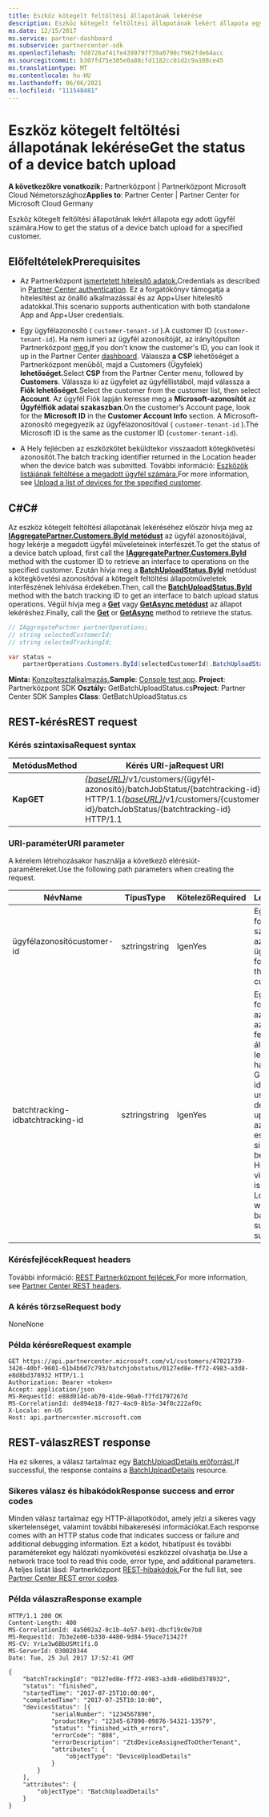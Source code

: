 ```yaml
---
title: Eszköz kötegelt feltöltési állapotának lekérése
description: Eszköz kötegelt feltöltési állapotának lekért állapota egy adott ügyfél számára.
ms.date: 12/15/2017
ms.service: partner-dashboard
ms.subservice: partnercenter-sdk
ms.openlocfilehash: fd8726af41fe4399797f39a0790cf962fde64acc
ms.sourcegitcommit: b307fd75e305e0a88cfd1182cc01d2c9a108ce45
ms.translationtype: MT
ms.contentlocale: hu-HU
ms.lasthandoff: 06/06/2021
ms.locfileid: "111548481"
---
```

# <a name="get-the-status-of-a-device-batch-upload"></a><span data-ttu-id="2e2f9-103">Eszköz kötegelt feltöltési állapotának lekérése</span><span class="sxs-lookup"><span data-stu-id="2e2f9-103">Get the status of a device batch upload</span></span>

<span data-ttu-id="2e2f9-104">**A következőkre vonatkozik:** Partnerközpont | Partnerközpont Microsoft Cloud Németországhoz</span><span class="sxs-lookup"><span data-stu-id="2e2f9-104">**Applies to**: Partner Center | Partner Center for Microsoft Cloud Germany</span></span>

<span data-ttu-id="2e2f9-105">Eszköz kötegelt feltöltési állapotának lekért állapota egy adott ügyfél számára.</span><span class="sxs-lookup"><span data-stu-id="2e2f9-105">How to get the status of a device batch upload for a specified customer.</span></span>

## <a name="prerequisites"></a><span data-ttu-id="2e2f9-106">Előfeltételek</span><span class="sxs-lookup"><span data-stu-id="2e2f9-106">Prerequisites</span></span>

- <span data-ttu-id="2e2f9-107">Az Partnerközpont [ismertetett hitelesítő adatok.](partner-center-authentication.md)</span><span class="sxs-lookup"><span data-stu-id="2e2f9-107">Credentials as described in [Partner Center authentication](partner-center-authentication.md).</span></span> <span data-ttu-id="2e2f9-108">Ez a forgatókönyv támogatja a hitelesítést az önálló alkalmazással és az App+User hitelesítő adatokkal.</span><span class="sxs-lookup"><span data-stu-id="2e2f9-108">This scenario supports authentication with both standalone App and App+User credentials.</span></span>

- <span data-ttu-id="2e2f9-109">Egy ügyfélazonosító ( `customer-tenant-id` ).</span><span class="sxs-lookup"><span data-stu-id="2e2f9-109">A customer ID (`customer-tenant-id`).</span></span> <span data-ttu-id="2e2f9-110">Ha nem ismeri az ügyfél azonosítóját, az irányítópulton Partnerközpont [meg.](https://partner.microsoft.com/dashboard)</span><span class="sxs-lookup"><span data-stu-id="2e2f9-110">If you don't know the customer's ID, you can look it up in the Partner Center [dashboard](https://partner.microsoft.com/dashboard).</span></span> <span data-ttu-id="2e2f9-111">Válassza **a CSP** lehetőséget a Partnerközpont menüből, majd a Customers (Ügyfelek) **lehetőséget.**</span><span class="sxs-lookup"><span data-stu-id="2e2f9-111">Select **CSP** from the Partner Center menu, followed by **Customers**.</span></span> <span data-ttu-id="2e2f9-112">Válassza ki az ügyfelet az ügyféllistából, majd válassza a **Fiók lehetőséget.**</span><span class="sxs-lookup"><span data-stu-id="2e2f9-112">Select the customer from the customer list, then select **Account**.</span></span> <span data-ttu-id="2e2f9-113">Az ügyfél Fiók lapján keresse meg a **Microsoft-azonosítót** az **Ügyfélfiók adatai szakaszban.**</span><span class="sxs-lookup"><span data-stu-id="2e2f9-113">On the customer’s Account page, look for the **Microsoft ID** in the **Customer Account Info** section.</span></span> <span data-ttu-id="2e2f9-114">A Microsoft-azonosító megegyezik az ügyfélazonosítóval ( `customer-tenant-id` ).</span><span class="sxs-lookup"><span data-stu-id="2e2f9-114">The Microsoft ID is the same as the customer ID  (`customer-tenant-id`).</span></span>

- <span data-ttu-id="2e2f9-115">A Hely fejlécben az eszközkötet beküldtekor visszaadott kötegkövetési azonosítót.</span><span class="sxs-lookup"><span data-stu-id="2e2f9-115">The batch tracking identifier returned in the Location header when the device batch was submitted.</span></span> <span data-ttu-id="2e2f9-116">További információ: [Eszközök listájának feltöltése a megadott ügyfél számára.](upload-a-list-of-devices-for-the-specified-customer.md)</span><span class="sxs-lookup"><span data-stu-id="2e2f9-116">For more information, see [Upload a list of devices for the specified customer](upload-a-list-of-devices-for-the-specified-customer.md).</span></span>

## <a name="c"></a><span data-ttu-id="2e2f9-117">C\#</span><span class="sxs-lookup"><span data-stu-id="2e2f9-117">C\#</span></span>

<span data-ttu-id="2e2f9-118">Az eszköz kötegelt feltöltési állapotának lekéréséhez először hívja meg az [**IAggregatePartner.Customers.ById metódust**](/dotnet/api/microsoft.store.partnercenter.customers.icustomercollection.byid) az ügyfél azonosítójával, hogy lekérje a megadott ügyfél műveleteinek interfészét.</span><span class="sxs-lookup"><span data-stu-id="2e2f9-118">To get the status of a device batch upload, first call the [**IAggregatePartner.Customers.ById**](/dotnet/api/microsoft.store.partnercenter.customers.icustomercollection.byid) method with the customer ID to retrieve an interface to operations on the specified customer.</span></span> <span data-ttu-id="2e2f9-119">Ezután hívja meg a [**BatchUploadStatus.ById**](/dotnet/api/microsoft.store.partnercenter.devicesdeployment.ibatchjobstatuscollection.byid) metódust a kötegkövetési azonosítóval a kötegelt feltöltési állapotműveletek interfészének lehívása érdekében.</span><span class="sxs-lookup"><span data-stu-id="2e2f9-119">Then, call the [**BatchUploadStatus.ById**](/dotnet/api/microsoft.store.partnercenter.devicesdeployment.ibatchjobstatuscollection.byid) method with the batch tracking ID to get an interface to batch upload status operations.</span></span> <span data-ttu-id="2e2f9-120">Végül hívja meg a [**Get**](/dotnet/api/microsoft.store.partnercenter.devicesdeployment.ibatchjobstatus.get) vagy [**GetAsync metódust**](/dotnet/api/microsoft.store.partnercenter.devicesdeployment.ibatchjobstatus.getasync) az állapot lekéréshez.</span><span class="sxs-lookup"><span data-stu-id="2e2f9-120">Finally, call the [**Get**](/dotnet/api/microsoft.store.partnercenter.devicesdeployment.ibatchjobstatus.get) or [**GetAsync**](/dotnet/api/microsoft.store.partnercenter.devicesdeployment.ibatchjobstatus.getasync) method to retrieve the status.</span></span>

``` csharp
// IAggregatePartner partnerOperations;
// string selectedCustomerId;
// string selectedTrackingId;

var status =
    partnerOperations.Customers.ById(selectedCustomerId).BatchUploadStatus.ById(selectedTrackingId).Get();
```

<span data-ttu-id="2e2f9-121">**Minta:** [Konzoltesztalkalmazás.](console-test-app.md)</span><span class="sxs-lookup"><span data-stu-id="2e2f9-121">**Sample**: [Console test app](console-test-app.md).</span></span> <span data-ttu-id="2e2f9-122">**Project**: Partnerközpont SDK **Osztály:** GetBatchUploadStatus.cs</span><span class="sxs-lookup"><span data-stu-id="2e2f9-122">**Project**: Partner Center SDK Samples **Class**: GetBatchUploadStatus.cs</span></span>

## <a name="rest-request"></a><span data-ttu-id="2e2f9-123">REST-kérés</span><span class="sxs-lookup"><span data-stu-id="2e2f9-123">REST request</span></span>

### <a name="request-syntax"></a><span data-ttu-id="2e2f9-124">Kérés szintaxisa</span><span class="sxs-lookup"><span data-stu-id="2e2f9-124">Request syntax</span></span>

| <span data-ttu-id="2e2f9-125">Metódus</span><span class="sxs-lookup"><span data-stu-id="2e2f9-125">Method</span></span>  | <span data-ttu-id="2e2f9-126">Kérés URI-ja</span><span class="sxs-lookup"><span data-stu-id="2e2f9-126">Request URI</span></span>                                                                                                       |
|---------|-------------------------------------------------------------------------------------------------------------------|
| <span data-ttu-id="2e2f9-127">**Kap**</span><span class="sxs-lookup"><span data-stu-id="2e2f9-127">**GET**</span></span> | <span data-ttu-id="2e2f9-128">[*{baseURL}*](partner-center-rest-urls.md)/v1/customers/{ügyfél-azonosító}/batchJobStatus/{batchtracking-id} HTTP/1.1</span><span class="sxs-lookup"><span data-stu-id="2e2f9-128">[*{baseURL}*](partner-center-rest-urls.md)/v1/customers/{customer-id}/batchJobStatus/{batchtracking-id} HTTP/1.1</span></span> |

### <a name="uri-parameter"></a><span data-ttu-id="2e2f9-129">URI-paraméter</span><span class="sxs-lookup"><span data-stu-id="2e2f9-129">URI parameter</span></span>

<span data-ttu-id="2e2f9-130">A kérelem létrehozásakor használja a következő elérésiút-paramétereket.</span><span class="sxs-lookup"><span data-stu-id="2e2f9-130">Use the following path parameters when creating the request.</span></span>

| <span data-ttu-id="2e2f9-131">Név</span><span class="sxs-lookup"><span data-stu-id="2e2f9-131">Name</span></span>             | <span data-ttu-id="2e2f9-132">Típus</span><span class="sxs-lookup"><span data-stu-id="2e2f9-132">Type</span></span>   | <span data-ttu-id="2e2f9-133">Kötelező</span><span class="sxs-lookup"><span data-stu-id="2e2f9-133">Required</span></span> | <span data-ttu-id="2e2f9-134">Leírás</span><span class="sxs-lookup"><span data-stu-id="2e2f9-134">Description</span></span>                                                                                                                                                                    |
|------------------|--------|----------|--------------------------------------------------------------------------------------------------------------------------------------------------------------------------------|
| <span data-ttu-id="2e2f9-135">ügyfélazonosító</span><span class="sxs-lookup"><span data-stu-id="2e2f9-135">customer-id</span></span>      | <span data-ttu-id="2e2f9-136">sztring</span><span class="sxs-lookup"><span data-stu-id="2e2f9-136">string</span></span> | <span data-ttu-id="2e2f9-137">Igen</span><span class="sxs-lookup"><span data-stu-id="2e2f9-137">Yes</span></span>      | <span data-ttu-id="2e2f9-138">Egy GUID-formátumú sztring, amely azonosítja az ügyfelet.</span><span class="sxs-lookup"><span data-stu-id="2e2f9-138">A GUID-formatted string that identifies the customer.</span></span>                                                                                                                          |
| <span data-ttu-id="2e2f9-139">batchtracking-id</span><span class="sxs-lookup"><span data-stu-id="2e2f9-139">batchtracking-id</span></span> | <span data-ttu-id="2e2f9-140">sztring</span><span class="sxs-lookup"><span data-stu-id="2e2f9-140">string</span></span> | <span data-ttu-id="2e2f9-141">Igen</span><span class="sxs-lookup"><span data-stu-id="2e2f9-141">Yes</span></span>      | <span data-ttu-id="2e2f9-142">Egy GUID formátumú azonosító, amely az eszközkötet feltöltési állapotának lekérésére használatos.</span><span class="sxs-lookup"><span data-stu-id="2e2f9-142">A GUID-formatted identifier that is used to retrieve a device batch upload status.</span></span> <span data-ttu-id="2e2f9-143">Ezt az azonosítót az eszközkötet sikeres beküldtekor a Hely fejlécben kell visszaadni.</span><span class="sxs-lookup"><span data-stu-id="2e2f9-143">This ID is returned in the Location header when the device batch is successfully submitted.</span></span> |

### <a name="request-headers"></a><span data-ttu-id="2e2f9-144">Kérésfejlécek</span><span class="sxs-lookup"><span data-stu-id="2e2f9-144">Request headers</span></span>

<span data-ttu-id="2e2f9-145">További információ: [REST Partnerközpont fejlécek.](headers.md)</span><span class="sxs-lookup"><span data-stu-id="2e2f9-145">For more information, see [Partner Center REST headers](headers.md).</span></span>

### <a name="request-body"></a><span data-ttu-id="2e2f9-146">A kérés törzse</span><span class="sxs-lookup"><span data-stu-id="2e2f9-146">Request body</span></span>

<span data-ttu-id="2e2f9-147">None</span><span class="sxs-lookup"><span data-stu-id="2e2f9-147">None</span></span>

### <a name="request-example"></a><span data-ttu-id="2e2f9-148">Példa kérésre</span><span class="sxs-lookup"><span data-stu-id="2e2f9-148">Request example</span></span>

```http
GET https://api.partnercenter.microsoft.com/v1/customers/47021739-3426-40bf-9601-61b4b6d7c793/batchjobstatus/0127ed8e-ff72-4983-a3d8-e8d8bd378932 HTTP/1.1
Authorization: Bearer <token>
Accept: application/json
MS-RequestId: e88d014d-ab70-41de-90a0-f7fd1797267d
MS-CorrelationId: de894e18-f027-4ac0-8b5a-34f0c222af0c
X-Locale: en-US
Host: api.partnercenter.microsoft.com
```

## <a name="rest-response"></a><span data-ttu-id="2e2f9-149">REST-válasz</span><span class="sxs-lookup"><span data-stu-id="2e2f9-149">REST response</span></span>

<span data-ttu-id="2e2f9-150">Ha ez sikeres, a válasz tartalmaz egy [BatchUploadDetails erőforrást.](device-deployment-resources.md#batchuploaddetails)</span><span class="sxs-lookup"><span data-stu-id="2e2f9-150">If successful, the response contains a [BatchUploadDetails](device-deployment-resources.md#batchuploaddetails) resource.</span></span>

### <a name="response-success-and-error-codes"></a><span data-ttu-id="2e2f9-151">Sikeres válasz és hibakódok</span><span class="sxs-lookup"><span data-stu-id="2e2f9-151">Response success and error codes</span></span>

<span data-ttu-id="2e2f9-152">Minden válasz tartalmaz egy HTTP-állapotkódot, amely jelzi a sikeres vagy sikertelenséget, valamint további hibakeresési információkat.</span><span class="sxs-lookup"><span data-stu-id="2e2f9-152">Each response comes with an HTTP status code that indicates success or failure and additional debugging information.</span></span> <span data-ttu-id="2e2f9-153">Ezt a kódot, hibatípust és további paramétereket egy hálózati nyomkövetési eszközzel olvashatja be.</span><span class="sxs-lookup"><span data-stu-id="2e2f9-153">Use a network trace tool to read this code, error type, and additional parameters.</span></span> <span data-ttu-id="2e2f9-154">A teljes listát lásd: Partnerközpont [REST-hibakódok.](error-codes.md)</span><span class="sxs-lookup"><span data-stu-id="2e2f9-154">For the full list, see [Partner Center REST error codes](error-codes.md).</span></span>

### <a name="response-example"></a><span data-ttu-id="2e2f9-155">Példa válaszra</span><span class="sxs-lookup"><span data-stu-id="2e2f9-155">Response example</span></span>

```http
HTTP/1.1 200 OK
Content-Length: 400
MS-CorrelationId: 4a5002a2-0c1b-4e57-b491-dbcf19c0e7b8
MS-RequestId: 7b3e2e00-b330-4480-9d84-59ace713427f
MS-CV: YrLe3w6BbUSMt1fi.0
MS-ServerId: 030020344
Date: Tue, 25 Jul 2017 17:52:41 GMT

{
    "batchTrackingId": "0127ed8e-ff72-4983-a3d8-e8d8bd378932",
    "status": "finished",
    "startedTime": "2017-07-25T10:00:00",
    "completedTime": "2017-07-25T10:10:00",
    "devicesStatus": [{
            "serialNumber": "1234567890",
            "productKey": "12345-67890-09876-54321-13579",
            "status": "finished_with_errors",
            "errorCode": "808",
            "errorDescription": "ZtdDeviceAssignedToOtherTenant",
            "attributes": {
                "objectType": "DeviceUploadDetails"
            }
        }
    ],
    "attributes": {
        "objectType": "BatchUploadDetails"
    }
}
```
